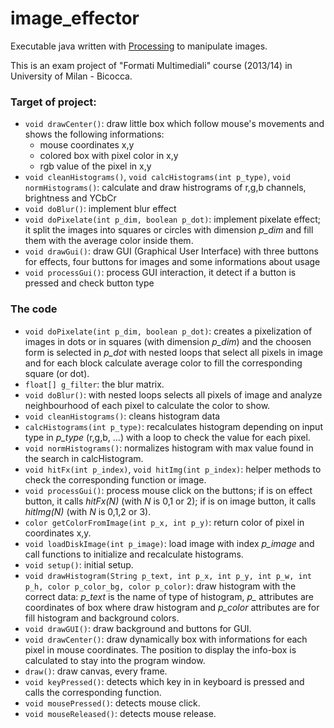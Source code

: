 # image_effector

Executable java written with [Processing](https://processing.org/) to manipulate images. 

This is an exam project of "Formati Multimediali" course (2013/14) in University of Milan - Bicocca.

### Target of project:
- `void drawCenter()`:
draw little box which follow mouse's movements and shows the following informations:
	- mouse coordinates x,y
	- colored box with pixel color in x,y
	- rgb value of the pixel in x,y
- `void cleanHistograms()`, `void calcHistograms(int p_type)`, `void normHistograms()`:
calculate and draw histrograms of r,g,b channels, brightness and YCbCr
- `void doBlur()`: 
implement blur effect
- `void doPixelate(int p_dim, boolean p_dot)`:
implement pixelate effect; it split the images into squares or circles with dimension *p_dim* and fill them with the average color inside them.
- `void drawGui()`:
draw GUI (Graphical User Interface) with three buttons for effects, four buttons for images and some informations about usage
- `void processGui()`:
process GUI interaction, it detect if a button is pressed and check button type

### The code

- `void doPixelate(int p_dim, boolean p_dot)`: creates a pixelization of images in dots or in squares (with dimension *p_dim*) and the choosen form is selected in *p_dot* with nested loops that select all pixels in image and for each block calculate average color to fill  the corresponding square (or dot).
- `float[] g_filter`: the blur matrix.
- `void doBlur()`: with nested loops selects all pixels of image and analyze neighbourhood of each pixel to calculate the color to show.
- `void cleanHistograms()`: cleans histogram data
- `calcHistograms(int p_type)`: recalculates histogram depending on input type in *p_type* (r,g,b, ...) with a loop to check the value for each pixel.
- `void normHistograms()`: normalizes histogram with max value found in the search in calcHistogram.
- `void hitFx(int p_index)`, `void hitImg(int p_index)`: helper methods to check the corresponding function or image.
- `void processGui()`: process mouse click on the buttons; if is on effect button, it calls *hitFx(N)* (with *N* is 0,1 or 2); if is on image button, it calls *hitImg(N)* (with *N* is 0,1,2 or 3).
- `color getColorFromImage(int p_x, int p_y)`: return color of pixel in coordinates x,y.
- `void loadDiskImage(int p_image)`: load image with index *p_image* and call functions to initialize and recalculate histograms.
- `void setup()`: initial setup.
- `void drawHistogram(String p_text, int p_x, int p_y, int p_w, int p_h, color p_color_bg, color p_color)`: draw histogram with the correct data: *p_text* is the name of type of histogram, *p_* attributes are coordinates of box where draw histogram and *p_color* attributes are for fill histogram and background colors.
- `void drawGUI()`: draw background and buttons for GUI.
- `void drawCenter()`: draw dynamically box with informations for each pixel in mouse coordinates. The position to display the info-box is calculated to stay into the program window.
- `draw()`: draw canvas, every frame.
- `void keyPressed()`: detects which key in in keyboard is pressed and calls the corresponding function.
- `void mousePressed()`: detects mouse click.
- `void mouseReleased()`: detects mouse release.

